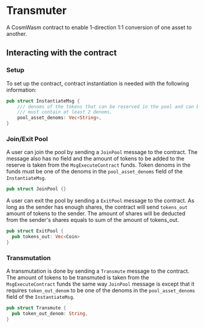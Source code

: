 # Transmuter

A CosmWasm contract to enable 1-direction 1:1 conversion of one asset to another.

## Interacting with the contract

### Setup

To set up the contract, contract instantiation is needed with the following information:

```rs
pub struct InstantiateMsg {
    /// denoms of the tokens that can be reserved in the pool and can be transmuted.
    /// must contain at least 2 denoms.
    pool_asset_denoms: Vec<String>,
}
```

### Join/Exit Pool

A user can join the pool by sending a `JoinPool` message to the contract. The message also has no field and the amount of tokens to be added to the reserve is taken from the `MsgExecuteContract` funds.
Token denoms in the funds must be one of the denoms in the `pool_asset_denoms` field of the `InstantiateMsg`.

```rs
pub struct JoinPool {}
```

A user can exit the pool by sending a `ExitPool` message to the contract. As long as the sender has enough shares, the contract will send `tokens_out` amount of tokens to the sender.
The amount of shares will be deducted from the sender's shares equals to sum of the amount of tokens_out.

```rs
pub struct ExitPool {
  pub tokens_out: Vec<Coin>
}
```

### Transmutation

A transmutation is done by sending a `Transmute` message to the contract. The amount of tokens to be transmuted is taken from the `MsgExecuteContract` funds the same way `JoinPool` message is except that it requires `token_out_denom` to be one of the denoms in the `pool_asset_denoms` field of the `InstantiateMsg`.

```rs
pub struct Transmute {
  pub token_out_denom: String,
}
```
